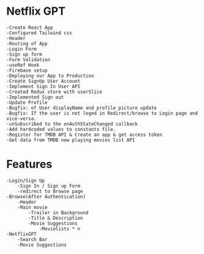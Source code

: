 # Netflix GPT 

    -Create React App
    -Configured Tailwind css
    -Header
    -Routing of App
    -Login Form
    -Sign up form
    -Form Validation
    -useRef Hook
    -Firebase setup
    -Deploying our App to Production
    -Create SignUp User Account
    -Implement Sign In User API
    -Created Redux store with userSlice
    -Implemented Sign out
    -Update Profile 
    -Bugfix: of User displayName and profile picture update
    -Bugfix: If the user is not loged in Redirect/browse to Login page and vice-versa.
    -unSubscribed to the onAuthStateChanged callback
    -Add hardcoded values to constants file.
    -Register for TMDB API & Create an app & get access token
    -Get data from TMDB now playing movies list API
# Features
    -Login/Sign Up
        -Sign In / Sign up Form
        -redirect to Browse page
    -Browse(After Authentication)
        -Header
        -Main movie
            -Trailer in Background
            -Title & Description
            -Movie Suggestions
                -Movielists * n
    -NetflixGPT
        -Search Bar
        -Movie Suggestions